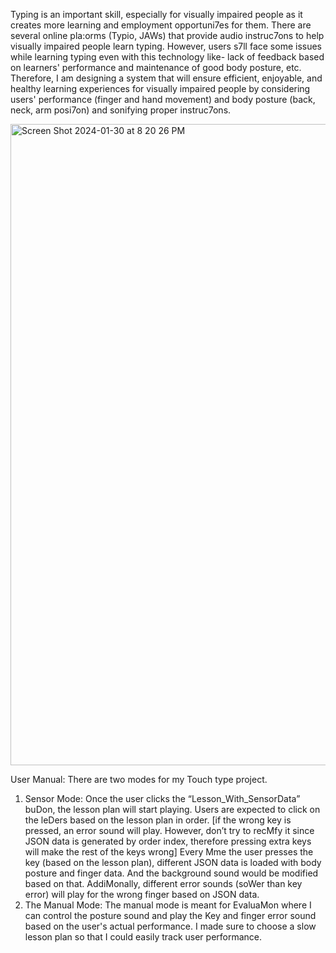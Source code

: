 Typing is an important skill, especially for visually impaired people as it creates more learning and employment opportuni7es for them. There are several online pla:orms (Typio, JAWs) that provide audio instruc7ons to help visually impaired people learn typing. However, users s7ll face some issues while learning typing even with this technology like- lack of feedback based on learners' performance and maintenance of good body posture, etc. Therefore, I am designing a system that will ensure efficient, enjoyable, and healthy learning experiences for visually impaired people by considering users' performance (finger and hand movement) and body posture (back, neck, arm posi7on) and sonifying proper instruc7ons.



<img width="1026" alt="Screen Shot 2024-01-30 at 8 20 26 PM" src="https://github.com/MaisaBasher/Computer_Audio/assets/47857402/ccc32daf-f982-4a4d-b5d4-e476050de501">


User Manual:
There are two modes for my Touch type project.
1. Sensor Mode:
Once the user clicks the “Lesson_With_SensorData” buDon, the lesson plan will start playing.
Users are expected to click on the leDers based on the lesson plan in order. [if the wrong key is pressed, an error sound will play. However, don’t try to recMfy it since JSON data is generated by order index, therefore pressing extra keys will make the rest of the keys wrong]
Every Mme the user presses the key (based on the lesson plan), different JSON data is loaded with body posture and finger data. And the background sound would be modified based on that. AddiMonally, different error sounds (soWer than key error) will play for the wrong finger based on JSON data.
2. The Manual Mode:
The manual mode is meant for EvaluaMon where I can control the posture sound and play the Key and finger error sound based on the user's actual performance. I made sure to choose a slow lesson plan so that I could easily track user performance.
